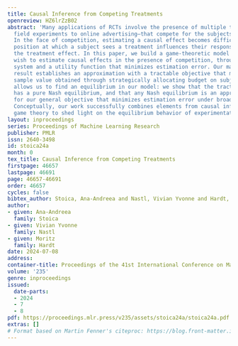 ```yaml
---
title: Causal Inference from Competing Treatments
openreview: HZ6lrZzB02
abstract: 'Many applications of RCTs involve the presence of multiple treatment administrators—from
  field experiments to online advertising—that compete for the subjects’ attention.
  In the face of competition, estimating a causal effect becomes difficult, as the
  position at which a subject sees a treatment influences their response, and thus
  the treatment effect. In this paper, we build a game-theoretic model of agents who
  wish to estimate causal effects in the presence of competition, through a bidding
  system and a utility function that minimizes estimation error. Our main technical
  result establishes an approximation with a tractable objective that maximizes the
  sample value obtained through strategically allocating budget on subjects. This
  allows us to find an equilibrium in our model: we show that the tractable objective
  has a pure Nash equilibrium, and that any Nash equilibrium is an approximate equilibrium
  for our general objective that minimizes estimation error under broad conditions.
  Conceptually, our work successfully combines elements from causal inference and
  game theory to shed light on the equilibrium behavior of experimentation under competition.'
layout: inproceedings
series: Proceedings of Machine Learning Research
publisher: PMLR
issn: 2640-3498
id: stoica24a
month: 0
tex_title: Causal Inference from Competing Treatments
firstpage: 46657
lastpage: 46691
page: 46657-46691
order: 46657
cycles: false
bibtex_author: Stoica, Ana-Andreea and Nastl, Vivian Yvonne and Hardt, Moritz
author:
- given: Ana-Andreea
  family: Stoica
- given: Vivian Yvonne
  family: Nastl
- given: Moritz
  family: Hardt
date: 2024-07-08
address:
container-title: Proceedings of the 41st International Conference on Machine Learning
volume: '235'
genre: inproceedings
issued:
  date-parts:
  - 2024
  - 7
  - 8
pdf: https://proceedings.mlr.press/v235/assets/stoica24a/stoica24a.pdf
extras: []
# Format based on Martin Fenner's citeproc: https://blog.front-matter.io/posts/citeproc-yaml-for-bibliographies/
---
```

